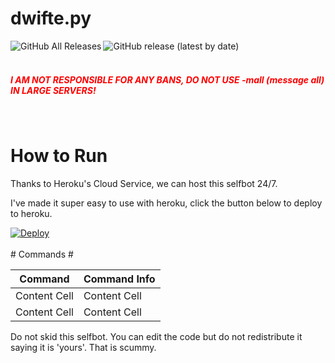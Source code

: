# dwifte.py

<img alt="GitHub All Releases" align="left" src="https://img.shields.io/github/downloads/dwiftejb/dwifte.py/total"> <img alt="GitHub release (latest by date)" align="left" src="https://img.shields.io/github/v/release/dwiftejb/dwifte.py">
<br>
<br>
<h5 style="color:red">I AM NOT RESPONSIBLE FOR ANY BANS, DO NOT USE -mall (message all) IN LARGE SERVERS!</h5>
<br>

# How to Run #

Thanks to Heroku's Cloud Service, we can host this selfbot 24/7.

I've made it super easy to use with heroku, click the button below to deploy to heroku.
<br>

<a href="https://heroku.com/deploy?template=https://github.com/dwiftejb/dwifte.py">
  <img src="https://www.herokucdn.com/deploy/button.svg" alt="Deploy">
</a>

<br>
<br>
# Commands #

Command       | Command Info
------------- | -------------
Content Cell  | Content Cell
Content Cell  | Content Cell

Do not skid this selfbot. You can edit the code but do not redistribute it saying it is 'yours'. That is scummy.
